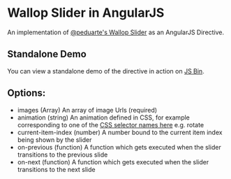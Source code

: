 # Wallop Slider in AngularJS
An implementation of [@peduarte's Wallop Slider](http://www.pedroduarte.me/wallop-slider/) as an AngularJS Directive.

## Standalone Demo
You can view a standalone demo of the directive in action on [JS Bin](http://jsbin.com/yiyec/6/edit).

## Options:
- images (Array) An array of image Urls (required)
- animation (string) An animation defined in CSS, for example corresponding to one of the [CSS selector names here](https://github.com/peduarte/wallop-slider/tree/master/css) e.g. rotate
- current-item-index (number) A number bound to the current item index being shown by the slider
- on-previous (function) A function which gets executed when the slider transitions to the previous slide
- on-next (function) A function which gets executed when the slider transitions to the next slide